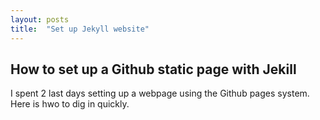 ```yaml
---
layout: posts
title:  "Set up Jekyll website"
---
```


## How to set up a Github static page with Jekill

I spent 2 last days setting up a webpage using the Github pages system. Here is hwo to dig in quickly.

